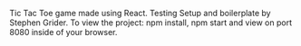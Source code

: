 Tic Tac Toe game made using React. Testing Setup and boilerplate by Stephen Grider. To view the project: npm install, npm start and view on port 8080 inside of your browser.
